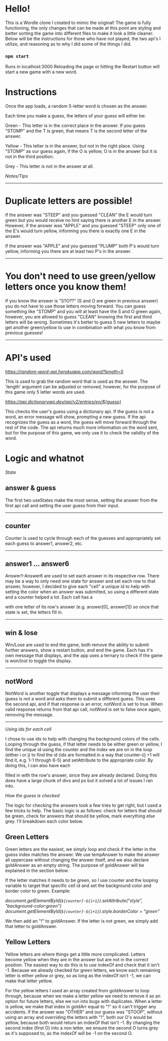 # Hello! #

This is a Wordle clone I created to mimic the original! The game is fully functioning, the only changes that can be made at this point are styling and better sorting the game into different files to make it look a little cleaner. Below will be the instructions for those who have not played, the two api's I utilize, and reasoning as to why I did some of the things I did. 

### `npm start` ###

Runs in localhost:3000
Reloading the page or hitting the Restart button will start a new game with a new word.

# Instructions #

Once the app loads, a random 5-letter word is chosen as the answer. 

Each time you make a guess, the letters of your guess will either be:

Green - This letter is in the correct place in the answer. If you guess "STOMP" and the T is green, that means T is the second letter of the answer. 

Yellow - This letter is in the answer, but not in the right place. Using "STOMP" as our guess again, if the O is yellow, O is in the answer but it is not in the third position. 

Grey - This letter is not in the answer at all.

*Notes/Tips*

***

# Duplicate letters are possible! 

If the answer was "STEEP" and you guessed "CLEAN" the E would turn green but you would receive no hint saying there is another E in the answer. However, if the answer was "APPLE" and you guessed "STEEP" only one of the E's would turn yellow, informing you there is exactly one E in the answer. 

If the answer was "APPLE" and you guessed "PLUMP" both P's would turn yellow, informing you there are at least two P's in the answer. 

***

# You don't need to use green/yellow letters once you know them!

If you know the answer is "S?O??" (S and O are green in previous answer) you do not have to use those letters moving forward. You can guess something like "STOMP" and you will at least have the S and O green again, however, you are allowed to guess "CLEAN" knowing the first and third letters will be wrong. Sometimes it's better to guess 5 new letters to maybe get another green/yellow to use in combination with what you know from previous guesses!

***

# API's used

*https://random-word-api.herokuapp.com/word?length=5* 

This is used to grab the random word that is used as the answer. The 'length' argument can be adjusted or removed, however, for the purpose of this game only 5 letter words are used. 

*https://api.dictionaryapi.dev/api/v2/entries/en/${guess}* 

This checks the user's guess using a dictionary api. If the guess is not a word, an error message will show, prompting a new guess. If the api recognizes the guess as a word, the guess will move forward through the rest of the code. The api returns much more information on the word sent, but for the purpose of this game, we only use it to check the validity of the word.

# Logic and whatnot

*State*

## answer & guess

The first two useStates make the most sense, setting the answer from the first api call and setting the user guess from their input. 

***

## counter

Counter is used to cycle through each of the guesses and appropriately set each guess to answer1, answer2, etc. 

***

## answer1 ... answer6

Answer1-Answer6 are used to set each answer in its respective row. There may be a way to only need one state for answer and set each row to that answer, however, I decided to give each "cell" a unique id to help with setting the color when an answer was submitted, so using a different state and a counter helped a lot. Each cell has a <p> with one letter of its row's answer (e.g. answer[0], answer[1]) so once that state is set, the letters fill in. 

***

## win & lose

Win/Lose are used to end the game, both remove the ability to submit further answers, show a restart button, and end the game. Each has it's own message that displays, and the app uses a ternary to check if the game is won/lost to toggle the display. 

***

## notWord

NotWord is another toggle that displays a message informing the user their guess is not a word and asks them to submit a different guess. This uses the second api, and if that response is an error, notWord is set to true. When valid response returns from that api call, notWord is set to false once again, removing the message. 

***

*Using ids for each cell*

I chose to use ids to help with changing the background colors of the cells. Looping through the guess, if that letter needs to be either green or yellow, I find the unique id using the counter and the index we are on in the loop (either i or j) to find the id (ids are formatted in a way that counter-i/j +1 will find it, e.g. 1-1 through 6-5) and setAttribute to the appropriate color. By doing this, I can also have each <p> filled in with the row's answer, since they are already declared. Doing this does have a large chunk of divs and ps but it solved a lot of issues I ran into. 

*How the guess is checked*

The logic for checking the answers took a few tries to get right, but I used a few tricks to help. The basic logic is as follows: check for letters that should be green, check for answers that should be yellow, mark everything else grey. I'll breakdown each color below. 

## Green Letters

Green letters are the easiest, we simply loop and check if the letter in the guess index matches the answer. We use tempAnswer to make the answer all uppercase without changing the answer itself, and we also declare goldAnswer as an empty string. The purpose of goldAnswer will be explained in the section below. 

If the letter matches it needs to be green, so I use counter and the looping variable to target that specific cell id and set the background color and border color to green. Example:

*document.getElementById(`${counter}-${i+1}`).setAttribute("style", "background-color:green")*
*document.getElementById(`${counter}-${i+1}`).style.borderColor = "green"*

We then add an "!" to goldAnswer. If the letter is not green, we simply add that letter to goldAnswer. 

## Yellow Letters

Yellow letters are where things get a little more complicated. Letters become yellow when they are in the answer but are not in the correct position. The easiest way to do this is to use indexOf and check that it isn't -1. Because we already checked for green letters, we know each remaining letter is either yellow or grey, so as long as the indexOf isn't -1, we can make that letter yellow. 

For the yellow letters I used an array created from goldAnswer to loop through, because when we make a letter yellow we need to remove it as an option for future letters, else we run into bugs with duplicates. When a letter is yellow, we make that index in goldArr equal to "!" so it can't trigger any accidents. If the answer was "OTHER" and our guess was "STOOP", without using an array and overriding the letters with "!", both our O's would be yellow, because both would return an indexOf that isn't -1. By changing the second index (first O) into a non letter, we ensure the second O turns grey as it's supposed to, as the indexOf will be -1 on the second O. 
